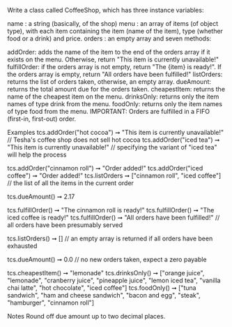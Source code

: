 Write a class called CoffeeShop, which has three instance variables:

name : a string (basically, of the shop)
menu : an array of items (of object type), with each item containing the item (name of the item), type (whether food or a drink) and price.
orders : an empty array
and seven methods:

addOrder: adds the name of the item to the end of the orders array if it exists on the menu. Otherwise, return "This item is currently unavailable!"
fulfillOrder: if the orders array is not empty, return "The {item} is ready!". If the orders array is empty, return "All orders have been fulfilled!"
listOrders: returns the list of orders taken, otherwise, an empty array.
dueAmount: returns the total amount due for the orders taken.
cheapestItem: returns the name of the cheapest item on the menu.
drinksOnly: returns only the item names of type drink from the menu.
foodOnly: returns only the item names of type food from the menu.
IMPORTANT: Orders are fulfilled in a FIFO (first-in, first-out) order.

Examples
tcs.addOrder("hot cocoa") ➞ "This item is currently unavailable!"
// Tesha's coffee shop does not sell hot cocoa
tcs.addOrder("iced tea") ➞ "This item is currently unavailable!"
// specifying the variant of "iced tea" will help the process

tcs.addOrder("cinnamon roll") ➞  "Order added!"
tcs.addOrder("iced coffee") ➞ "Order added!"
tcs.listOrders ➞ ["cinnamon roll", "iced coffee"]
// the list of all the items in the current order

tcs.dueAmount() ➞ 2.17

tcs.fulfillOrder() ➞ "The cinnamon roll is ready!"
tcs.fulfillOrder() ➞ "The iced coffee is ready!"
tcs.fulfillOrder() ➞ "All orders have been fulfilled!"
// all orders have been presumably served

tcs.listOrders() ➞ []
// an empty array is returned if all orders have been exhausted

tcs.dueAmount() ➞ 0.0
// no new orders taken, expect a zero payable

tcs.cheapestItem() ➞ "lemonade"
tcs.drinksOnly() ➞ ["orange juice", "lemonade", "cranberry juice", "pineapple juice", "lemon iced tea", "vanilla chai latte", "hot chocolate", "iced coffee"]
tcs.foodOnly() ➞ ["tuna sandwich", "ham and cheese sandwich", "bacon and egg", "steak", "hamburger", "cinnamon roll"]

Notes
Round off due amount up to two decimal places.